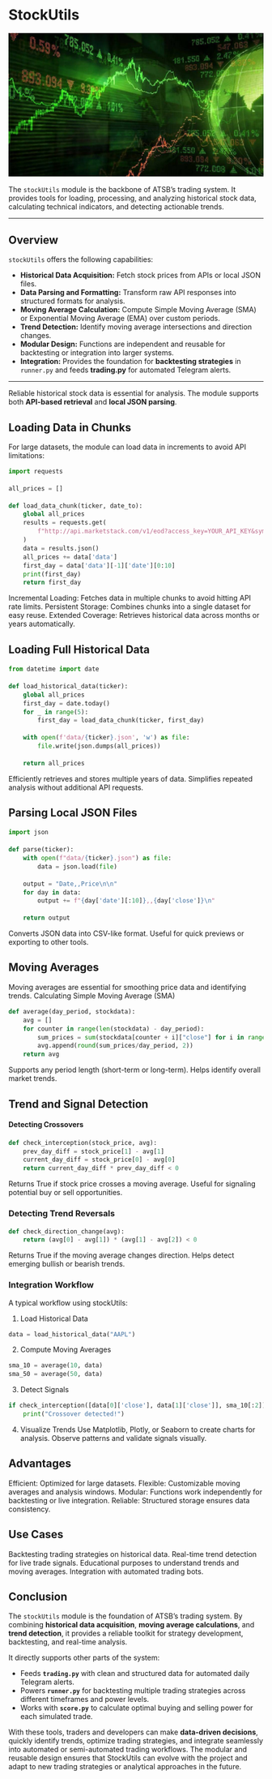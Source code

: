 # StockUtils

![](/images/hystorical_prices.jpg)


The `stockUtils` module is the backbone of ATSB’s trading system. It provides tools for loading, processing, and analyzing historical stock data, calculating technical indicators, and detecting actionable trends.

---

## Overview

`stockUtils` offers the following capabilities:

- **Historical Data Acquisition:** Fetch stock prices from APIs or local JSON files.
- **Data Parsing and Formatting:** Transform raw API responses into structured formats for analysis.
- **Moving Average Calculation:** Compute Simple Moving Average (SMA) or Exponential Moving Average (EMA) over custom periods.
- **Trend Detection:** Identify moving average intersections and direction changes.
- **Modular Design:** Functions are independent and reusable for backtesting or integration into larger systems.
- **Integration:** Provides the foundation for **backtesting strategies** in `runner.py` and feeds **trading.py** for automated Telegram alerts.

---

Reliable historical stock data is essential for analysis. The module supports both **API-based retrieval** and **local JSON parsing**.

## Loading Data in Chunks

For large datasets, the module can load data in increments to avoid API limitations:

```python
import requests

all_prices = []

def load_data_chunk(ticker, date_to):
    global all_prices
    results = requests.get(
        f"http://api.marketstack.com/v1/eod?access_key=YOUR_API_KEY&symbols={ticker}&date_to={date_to}"
    )
    data = results.json()
    all_prices += data['data']
    first_day = data['data'][-1]['date'][0:10]
    print(first_day)
    return first_day
```
Incremental Loading: Fetches data in multiple chunks to avoid hitting API rate limits.
Persistent Storage: Combines chunks into a single dataset for easy reuse.
Extended Coverage: Retrieves historical data across months or years automatically.

## Loading Full Historical Data
```python
from datetime import date

def load_historical_data(ticker):
    global all_prices
    first_day = date.today()
    for _ in range(5):
        first_day = load_data_chunk(ticker, first_day)
    
    with open(f'data/{ticker}.json', 'w') as file:
        file.write(json.dumps(all_prices))
    
    return all_prices
```

Efficiently retrieves and stores multiple years of data.
Simplifies repeated analysis without additional API requests.

## Parsing Local JSON Files
```python
import json

def parse(ticker):
    with open(f"data/{ticker}.json") as file:
        data = json.load(file)
    
    output = "Date,,Price\n\n"
    for day in data:
        output += f"{day['date'][:10]},,{day['close']}\n"
    
    return output
```
Converts JSON data into CSV-like format.
Useful for quick previews or exporting to other tools.


## Moving Averages
Moving averages are essential for smoothing price data and identifying trends.
Calculating Simple Moving Average (SMA)
```python
def average(day_period, stockdata):
    avg = []
    for counter in range(len(stockdata) - day_period):
        sum_prices = sum(stockdata[counter + i]["close"] for i in range(day_period))
        avg.append(round(sum_prices/day_period, 2))
    return avg
```

Supports any period length (short-term or long-term).
Helps identify overall market trends.

## Trend and Signal Detection

#### Detecting Crossovers
```python
def check_interception(stock_price, avg):
    prev_day_diff = stock_price[1] - avg[1]
    current_day_diff = stock_price[0] - avg[0]
    return current_day_diff * prev_day_diff < 0
```
Returns True if stock price crosses a moving average.
Useful for signaling potential buy or sell opportunities.

### Detecting Trend Reversals
```python
def check_direction_change(avg):
    return (avg[0] - avg[1]) * (avg[1] - avg[2]) < 0
```
Returns True if the moving average changes direction.
Helps detect emerging bullish or bearish trends.

### Integration Workflow
A typical workflow using stockUtils:
1. Load Historical Data
```python
data = load_historical_data("AAPL")
```
2. Compute Moving Averages
```python
sma_10 = average(10, data)
sma_50 = average(50, data)
```
3. Detect Signals
```python
if check_interception([data[0]['close'], data[1]['close']], sma_10[:2]):
    print("Crossover detected!")
```

4. Visualize Trends
Use Matplotlib, Plotly, or Seaborn to create charts for analysis.
Observe patterns and validate signals visually.

## Advantages
Efficient: Optimized for large datasets.
Flexible: Customizable moving averages and analysis windows.
Modular: Functions work independently for backtesting or live integration.
Reliable: Structured storage ensures data consistency.

## Use Cases
Backtesting trading strategies on historical data.
Real-time trend detection for live trade signals.
Educational purposes to understand trends and moving averages.
Integration with automated trading bots.

## Conclusion

The `stockUtils` module is the foundation of ATSB’s trading system. By combining **historical data acquisition**, **moving average calculations**, and **trend detection**, it provides a reliable toolkit for strategy development, backtesting, and real-time analysis.

It directly supports other parts of the system:  

- Feeds **`trading.py`** with clean and structured data for automated daily Telegram alerts.  
- Powers **`runner.py`** for backtesting multiple trading strategies across different timeframes and power levels.  
- Works with **`score.py`** to calculate optimal buying and selling power for each simulated trade.  

With these tools, traders and developers can make **data-driven decisions**, quickly identify trends, optimize trading strategies, and integrate seamlessly into automated or semi-automated trading workflows. The modular and reusable design ensures that StockUtils can evolve with the project and adapt to new trading strategies or analytical approaches in the future.
